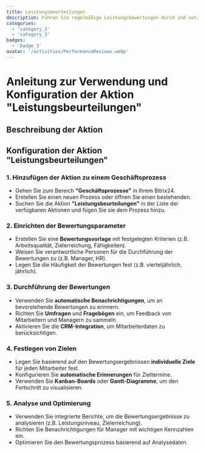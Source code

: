 ```yaml
---
title: Leistungsbeurteilungen
description: Führen Sie regelmäßige Leistungsbewertungen durch und setzen Sie Ziele.
categories: 
  - 'category_2'
  - 'category_3'
badges: 
  - 'badge_3'
avatar: '/activities/PerformanceReviews.webp'
---
```


# Anleitung zur Verwendung und Konfiguration der Aktion "Leistungsbeurteilungen"

## Beschreibung der Aktion

## **Konfiguration der Aktion "Leistungsbeurteilungen"**

### 1. Hinzufügen der Aktion zu einem Geschäftsprozess
- Gehen Sie zum Bereich **"Geschäftsprozesse"** in Ihrem Bitrix24.
- Erstellen Sie einen neuen Prozess oder öffnen Sie einen bestehenden.
- Suchen Sie die Aktion **"Leistungsbeurteilungen"** in der Liste der verfügbaren Aktionen und fügen Sie sie dem Prozess hinzu.

### 2. Einrichten der Bewertungsparameter
- Erstellen Sie eine **Bewertungsvorlage** mit festgelegten Kriterien (z.B. Arbeitsqualität, Zielerreichung, Fähigkeiten).
- Weisen Sie verantwortliche Personen für die Durchführung der Bewertungen zu (z.B. Manager, HR).
- Legen Sie die Häufigkeit der Bewertungen fest (z.B. vierteljährlich, jährlich).

### 3. Durchführung der Bewertungen
- Verwenden Sie **automatische Benachrichtigungen**, um an bevorstehende Bewertungen zu erinnern.
- Richten Sie **Umfragen** und **Fragebögen** ein, um Feedback von Mitarbeitern und Managern zu sammeln.
- Aktivieren Sie die **CRM-Integration**, um Mitarbeiterdaten zu berücksichtigen.

### 4. Festlegen von Zielen
- Legen Sie basierend auf den Bewertungsergebnissen **individuelle Ziele** für jeden Mitarbeiter fest.
- Konfigurieren Sie **automatische Erinnerungen** für Zieltermine.
- Verwenden Sie **Kanban-Boards** oder **Gantt-Diagramme**, um den Fortschritt zu visualisieren.

### 5. Analyse und Optimierung
- Verwenden Sie integrierte Berichte, um die Bewertungsergebnisse zu analysieren (z.B. Leistungsniveau, Zielerreichung).
- Richten Sie Benachrichtigungen für Manager mit wichtigen Kennzahlen ein.
- Optimieren Sie den Bewertungsprozess basierend auf Analysedaten.